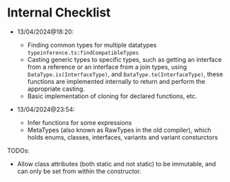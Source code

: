 # Internal Checklist

- 13/04/2024@18:20: 
    - Finding common types for multiple datatypes `typeinference.ts:findCompatibleTypes`
    - Casting generic types to specific types, such as getting an interface from a reference or an interface from a join types, using `DataType.is(InterfaceType)`, and `DataType.to(InterfaceType)`, these functions are implemented internally to return and perform the appropriate casting.
    - Basic implementation of cloning for declared functions, etc.

- 13/04/2024@23:54:
    - Infer functions for some expressions
    - MetaTypes (also known as RawTypes in the old compiler), which holds enums, classes, interfaces, variants and variant consturctors



TODOs:
- Allow class attributes (both static and not static) to be immutable, and can only be set from within the constructor.